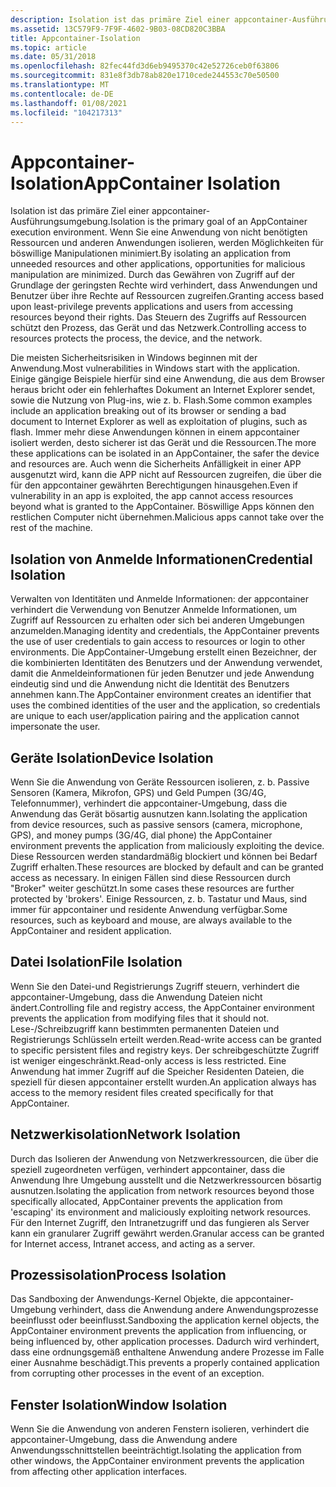 ```yaml
---
description: Isolation ist das primäre Ziel einer appcontainer-Ausführungsumgebung.
ms.assetid: 13C579F9-7F9F-4602-9B03-08CD820C3BBA
title: Appcontainer-Isolation
ms.topic: article
ms.date: 05/31/2018
ms.openlocfilehash: 82fec44fd3d6eb9495370c42e52726ceb0f63806
ms.sourcegitcommit: 831e8f3db78ab820e1710cede244553c70e50500
ms.translationtype: MT
ms.contentlocale: de-DE
ms.lasthandoff: 01/08/2021
ms.locfileid: "104217313"
---
```

# <a name="appcontainer-isolation"></a><span data-ttu-id="f35cd-103">Appcontainer-Isolation</span><span class="sxs-lookup"><span data-stu-id="f35cd-103">AppContainer Isolation</span></span>

<span data-ttu-id="f35cd-104">Isolation ist das primäre Ziel einer appcontainer-Ausführungsumgebung.</span><span class="sxs-lookup"><span data-stu-id="f35cd-104">Isolation is the primary goal of an AppContainer execution environment.</span></span> <span data-ttu-id="f35cd-105">Wenn Sie eine Anwendung von nicht benötigten Ressourcen und anderen Anwendungen isolieren, werden Möglichkeiten für böswillige Manipulationen minimiert.</span><span class="sxs-lookup"><span data-stu-id="f35cd-105">By isolating an application from unneeded resources and other applications, opportunities for malicious manipulation are minimized.</span></span> <span data-ttu-id="f35cd-106">Durch das Gewähren von Zugriff auf der Grundlage der geringsten Rechte wird verhindert, dass Anwendungen und Benutzer über ihre Rechte auf Ressourcen zugreifen.</span><span class="sxs-lookup"><span data-stu-id="f35cd-106">Granting access based upon least-privilege prevents applications and users from accessing resources beyond their rights.</span></span> <span data-ttu-id="f35cd-107">Das Steuern des Zugriffs auf Ressourcen schützt den Prozess, das Gerät und das Netzwerk.</span><span class="sxs-lookup"><span data-stu-id="f35cd-107">Controlling access to resources protects the process, the device, and the network.</span></span>

<span data-ttu-id="f35cd-108">Die meisten Sicherheitsrisiken in Windows beginnen mit der Anwendung.</span><span class="sxs-lookup"><span data-stu-id="f35cd-108">Most vulnerabilities in Windows start with the application.</span></span> <span data-ttu-id="f35cd-109">Einige gängige Beispiele hierfür sind eine Anwendung, die aus dem Browser heraus bricht oder ein fehlerhaftes Dokument an Internet Explorer sendet, sowie die Nutzung von Plug-ins, wie z. b. Flash.</span><span class="sxs-lookup"><span data-stu-id="f35cd-109">Some common examples include an application breaking out of its browser or sending a bad document to Internet Explorer as well as exploitation of plugins, such as flash.</span></span> <span data-ttu-id="f35cd-110">Immer mehr diese Anwendungen können in einem appcontainer isoliert werden, desto sicherer ist das Gerät und die Ressourcen.</span><span class="sxs-lookup"><span data-stu-id="f35cd-110">The more these applications can be isolated in an AppContainer, the safer the device and resources are.</span></span> <span data-ttu-id="f35cd-111">Auch wenn die Sicherheits Anfälligkeit in einer APP ausgenutzt wird, kann die APP nicht auf Ressourcen zugreifen, die über die für den appcontainer gewährten Berechtigungen hinausgehen.</span><span class="sxs-lookup"><span data-stu-id="f35cd-111">Even if vulnerability in an app is exploited, the app cannot access resources beyond what is granted to the AppContainer.</span></span> <span data-ttu-id="f35cd-112">Böswillige Apps können den restlichen Computer nicht übernehmen.</span><span class="sxs-lookup"><span data-stu-id="f35cd-112">Malicious apps cannot take over the rest of the machine.</span></span>

## <a name="credential-isolation"></a><span data-ttu-id="f35cd-113">Isolation von Anmelde Informationen</span><span class="sxs-lookup"><span data-stu-id="f35cd-113">Credential Isolation</span></span>

<span data-ttu-id="f35cd-114">Verwalten von Identitäten und Anmelde Informationen: der appcontainer verhindert die Verwendung von Benutzer Anmelde Informationen, um Zugriff auf Ressourcen zu erhalten oder sich bei anderen Umgebungen anzumelden.</span><span class="sxs-lookup"><span data-stu-id="f35cd-114">Managing identity and credentials, the AppContainer prevents the use of user credentials to gain access to resources or login to other environments.</span></span> <span data-ttu-id="f35cd-115">Die AppContainer-Umgebung erstellt einen Bezeichner, der die kombinierten Identitäten des Benutzers und der Anwendung verwendet, damit die Anmeldeinformationen für jeden Benutzer und jede Anwendung eindeutig sind und die Anwendung nicht die Identität des Benutzers annehmen kann.</span><span class="sxs-lookup"><span data-stu-id="f35cd-115">The AppContainer environment creates an identifier that uses the combined identities of the user and the application, so credentials are unique to each user/application pairing and the application cannot impersonate the user.</span></span>

## <a name="device-isolation"></a><span data-ttu-id="f35cd-116">Geräte Isolation</span><span class="sxs-lookup"><span data-stu-id="f35cd-116">Device Isolation</span></span>

<span data-ttu-id="f35cd-117">Wenn Sie die Anwendung von Geräte Ressourcen isolieren, z. b. Passive Sensoren (Kamera, Mikrofon, GPS) und Geld Pumpen (3G/4G, Telefonnummer), verhindert die appcontainer-Umgebung, dass die Anwendung das Gerät bösartig ausnutzen kann.</span><span class="sxs-lookup"><span data-stu-id="f35cd-117">Isolating the application from device resources, such as passive sensors (camera, microphone, GPS), and money pumps (3G/4G, dial phone) the AppContainer environment prevents the application from maliciously exploiting the device.</span></span> <span data-ttu-id="f35cd-118">Diese Ressourcen werden standardmäßig blockiert und können bei Bedarf Zugriff erhalten.</span><span class="sxs-lookup"><span data-stu-id="f35cd-118">These resources are blocked by default and can be granted access as necessary.</span></span> <span data-ttu-id="f35cd-119">In einigen Fällen sind diese Ressourcen durch "Broker" weiter geschützt.</span><span class="sxs-lookup"><span data-stu-id="f35cd-119">In some cases these resources are further protected by 'brokers'.</span></span> <span data-ttu-id="f35cd-120">Einige Ressourcen, z. b. Tastatur und Maus, sind immer für appcontainer und residente Anwendung verfügbar.</span><span class="sxs-lookup"><span data-stu-id="f35cd-120">Some resources, such as keyboard and mouse, are always available to the AppContainer and resident application.</span></span>

## <a name="file-isolation"></a><span data-ttu-id="f35cd-121">Datei Isolation</span><span class="sxs-lookup"><span data-stu-id="f35cd-121">File Isolation</span></span>

<span data-ttu-id="f35cd-122">Wenn Sie den Datei-und Registrierungs Zugriff steuern, verhindert die appcontainer-Umgebung, dass die Anwendung Dateien nicht ändert.</span><span class="sxs-lookup"><span data-stu-id="f35cd-122">Controlling file and registry access, the AppContainer environment prevents the application from modifying files that it should not.</span></span> <span data-ttu-id="f35cd-123">Lese-/Schreibzugriff kann bestimmten permanenten Dateien und Registrierungs Schlüsseln erteilt werden.</span><span class="sxs-lookup"><span data-stu-id="f35cd-123">Read-write access can be granted to specific persistent files and registry keys.</span></span> <span data-ttu-id="f35cd-124">Der schreibgeschützte Zugriff ist weniger eingeschränkt.</span><span class="sxs-lookup"><span data-stu-id="f35cd-124">Read-only access is less restricted.</span></span> <span data-ttu-id="f35cd-125">Eine Anwendung hat immer Zugriff auf die Speicher Residenten Dateien, die speziell für diesen appcontainer erstellt wurden.</span><span class="sxs-lookup"><span data-stu-id="f35cd-125">An application always has access to the memory resident files created specifically for that AppContainer.</span></span>

## <a name="network-isolation"></a><span data-ttu-id="f35cd-126">Netzwerkisolation</span><span class="sxs-lookup"><span data-stu-id="f35cd-126">Network Isolation</span></span>

<span data-ttu-id="f35cd-127">Durch das Isolieren der Anwendung von Netzwerkressourcen, die über die speziell zugeordneten verfügen, verhindert appcontainer, dass die Anwendung Ihre Umgebung ausstellt und die Netzwerkressourcen bösartig ausnutzen.</span><span class="sxs-lookup"><span data-stu-id="f35cd-127">Isolating the application from network resources beyond those specifically allocated, AppContainer prevents the application from 'escaping' its environment and maliciously exploiting network resources.</span></span> <span data-ttu-id="f35cd-128">Für den Internet Zugriff, den Intranetzugriff und das fungieren als Server kann ein granularer Zugriff gewährt werden.</span><span class="sxs-lookup"><span data-stu-id="f35cd-128">Granular access can be granted for Internet access, Intranet access, and acting as a server.</span></span>

## <a name="process-isolation"></a><span data-ttu-id="f35cd-129">Prozessisolation</span><span class="sxs-lookup"><span data-stu-id="f35cd-129">Process Isolation</span></span>

<span data-ttu-id="f35cd-130">Das Sandboxing der Anwendungs-Kernel Objekte, die appcontainer-Umgebung verhindert, dass die Anwendung andere Anwendungsprozesse beeinflusst oder beeinflusst.</span><span class="sxs-lookup"><span data-stu-id="f35cd-130">Sandboxing the application kernel objects, the AppContainer environment prevents the application from influencing, or being influenced by, other application processes.</span></span> <span data-ttu-id="f35cd-131">Dadurch wird verhindert, dass eine ordnungsgemäß enthaltene Anwendung andere Prozesse im Falle einer Ausnahme beschädigt.</span><span class="sxs-lookup"><span data-stu-id="f35cd-131">This prevents a properly contained application from corrupting other processes in the event of an exception.</span></span>

## <a name="window-isolation"></a><span data-ttu-id="f35cd-132">Fenster Isolation</span><span class="sxs-lookup"><span data-stu-id="f35cd-132">Window Isolation</span></span>

<span data-ttu-id="f35cd-133">Wenn Sie die Anwendung von anderen Fenstern isolieren, verhindert die appcontainer-Umgebung, dass die Anwendung andere Anwendungsschnittstellen beeinträchtigt.</span><span class="sxs-lookup"><span data-stu-id="f35cd-133">Isolating the application from other windows, the AppContainer environment prevents the application from affecting other application interfaces.</span></span>

 

 



